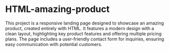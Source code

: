 # HTML-amazing-product
This project is a responsive landing page designed to showcase an amazing product, created entirely with HTML. It features a modern design with a clean layout, highlighting key product features and offering multiple pricing plans. The page includes a user-friendly contact form for inquiries, ensuring easy communication with potential customers.
